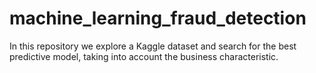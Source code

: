 # machine_learning_fraud_detection
In this repository we explore a Kaggle dataset and search for the best predictive model, taking into account the business characteristic.
